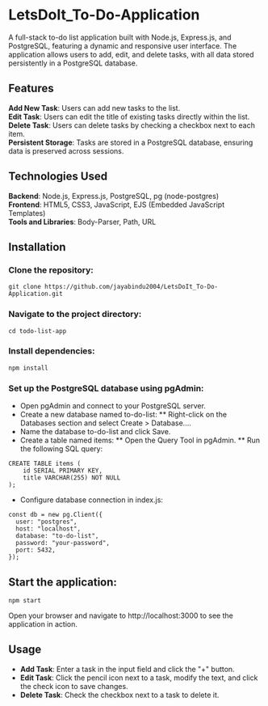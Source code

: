 # LetsDoIt_To-Do-Application
A full-stack to-do list application built with Node.js, Express.js, and PostgreSQL, featuring a dynamic and responsive user interface. The application allows users to add, edit, and delete tasks, with all data stored persistently in a PostgreSQL database.

## Features
**Add New Task**: Users can add new tasks to the list.<br>
**Edit Task**: Users can edit the title of existing tasks directly within the list.<br>
**Delete Task**: Users can delete tasks by checking a checkbox next to each item.<br>
**Persistent Storage**: Tasks are stored in a PostgreSQL database, ensuring data is preserved across sessions.<br>

## Technologies Used
**Backend**: Node.js, Express.js, PostgreSQL, pg (node-postgres)<br>
**Frontend**: HTML5, CSS3, JavaScript, EJS (Embedded JavaScript Templates)<br>
**Tools and Libraries**: Body-Parser, Path, URL<br>

## Installation
### Clone the repository:
```
git clone https://github.com/jayabindu2004/LetsDoIt_To-Do-Application.git
```
### Navigate to the project directory:
```
cd todo-list-app
```
### Install dependencies:
```
npm install
```
### Set up the PostgreSQL database using pgAdmin:

* Open pgAdmin and connect to your PostgreSQL server.
* Create a new database named to-do-list:
** Right-click on the Databases section and select Create > Database....
* Name the database to-do-list and click Save.
* Create a table named items:
** Open the Query Tool in pgAdmin.
** Run the following SQL query:
```
CREATE TABLE items (
    id SERIAL PRIMARY KEY,
    title VARCHAR(255) NOT NULL
);
```
* Configure database connection in index.js:
```
const db = new pg.Client({
  user: "postgres",
  host: "localhost",
  database: "to-do-list",
  password: "your-password",
  port: 5432,
});
```
## Start the application:
```
npm start
```
Open your browser and navigate to http://localhost:3000 to see the application in action.

## Usage
* **Add Task**: Enter a task in the input field and click the "+" button.<br>
* **Edit Task**: Click the pencil icon next to a task, modify the text, and click the check icon to save changes.<br>
* **Delete Task**: Check the checkbox next to a task to delete it.<br>
